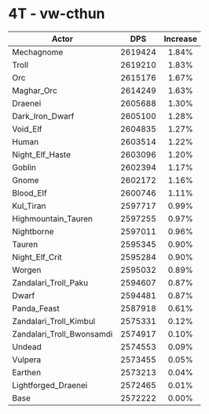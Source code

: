 # 4T - vw-cthun
| Actor | DPS | Increase |
|---|:---:|:---:|
|Mechagnome|2619424|1.84%|
|Troll|2619210|1.83%|
|Orc|2615176|1.67%|
|Maghar_Orc|2614249|1.63%|
|Draenei|2605688|1.30%|
|Dark_Iron_Dwarf|2605100|1.28%|
|Void_Elf|2604835|1.27%|
|Human|2603514|1.22%|
|Night_Elf_Haste|2603096|1.20%|
|Goblin|2602394|1.17%|
|Gnome|2602172|1.16%|
|Blood_Elf|2600746|1.11%|
|Kul_Tiran|2597717|0.99%|
|Highmountain_Tauren|2597255|0.97%|
|Nightborne|2597011|0.96%|
|Tauren|2595345|0.90%|
|Night_Elf_Crit|2595284|0.90%|
|Worgen|2595032|0.89%|
|Zandalari_Troll_Paku|2594607|0.87%|
|Dwarf|2594481|0.87%|
|Panda_Feast|2587918|0.61%|
|Zandalari_Troll_Kimbul|2575331|0.12%|
|Zandalari_Troll_Bwonsamdi|2574917|0.10%|
|Undead|2574553|0.09%|
|Vulpera|2573455|0.05%|
|Earthen|2573213|0.04%|
|Lightforged_Draenei|2572465|0.01%|
|Base|2572222|0.00%|
